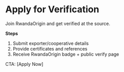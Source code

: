 
# Apply for Verification

Join RwandaOrigin and get verified at the source.

**Steps**
1. Submit exporter/cooperative details  
2. Provide certificates and references  
3. Receive RwandaOrigin badge + public verify page

CTA: [Apply Now]
